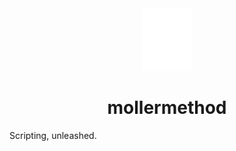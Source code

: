 <div align="center">
<img src="website/public/icon.png" alt="mollermethod" height="100">
<h1>mollermethod</h1>
</div>

Scripting, unleashed.
